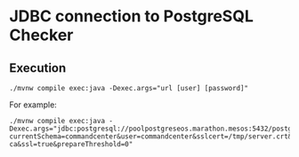 # JDBC connection to PostgreSQL Checker

## Execution

```
./mvnw compile exec:java -Dexec.args="url [user] [password]"
```

For example:

```
./mvnw compile exec:java -Dexec.args="jdbc:postgresql://poolpostgreseos.marathon.mesos:5432/postgreseos?currentSchema=commandcenter&user=commandcenter&sslcert=/tmp/server.crt&sslkey=/tmp/server.key&sslrootcert=/tmp/root.crt&sslmode=verify-ca&ssl=true&prepareThreshold=0"
```